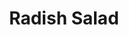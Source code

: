---
templateKey: blog-post
featuredpost: false
featuredimage: /assets/Radish_Salad.png
title: Radish Salad
description: Cooking
testfield: 1218
---